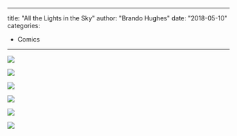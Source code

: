 
---
title: "All the Lights in the Sky"
author: "Brando Hughes"
date: "2018-05-10"
categories:
- Comics
---

![](https://i0.wp.com/vrvblog.co/wp-content/uploads/2018/09/TTGL1.jpg?resize=1170%2C1808&#038;ssl=1)

![](https://i1.wp.com/vrvblog.co/wp-content/uploads/2018/09/TTGL2-663x1024.jpg?resize=663%2C1024&#038;ssl=1)

![](https://i2.wp.com/vrvblog.co/wp-content/uploads/2018/09/TTGL3-663x1024.jpg?resize=663%2C1024&#038;ssl=1)

![](https://i2.wp.com/vrvblog.co/wp-content/uploads/2018/09/TTGL4-663x1024.jpg?resize=663%2C1024&#038;ssl=1)

![](https://i0.wp.com/vrvblog.co/wp-content/uploads/2018/09/TTGL5-663x1024.jpg?resize=663%2C1024&#038;ssl=1)

![](https://i1.wp.com/vrvblog.co/wp-content/uploads/2018/09/TTGL6-663x1024.jpg?resize=663%2C1024&#038;ssl=1)
